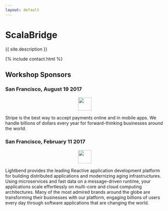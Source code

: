 ```yaml
---
layout: default
---
```


# ScalaBridge

{{ site.description }}

{% include contact.html %}

## Workshop Sponsors

### San Francisco, August 19 2017

<a href="https://stripe.com/">
  <span class="sponsor-image"><img src="images/stripe.png" style="display: block; margin: auto; height: 3em;"/></span>
</a>

Stripe is the best way to accept payments online and in mobile apps. We handle
billions of dollars every year for forward-thinking businesses around the world.

### San Francisco, February 11 2017
  <a href="https://www.lightbend.com/?utm_source=scalabridge&utm_medium=website&utm_campaign=general&utm_term=none&utm_content=none">
    <span class="sponsor-image"><img src="images/lightbend-full-color.png" style="display: block; margin: auto; height: 3em;"/></span>
  </a>

Lightbend provides the leading Reactive application development platform for
building distributed applications and modernizing aging infrastructures. Using
microservices and fast data on a message-driven runtime, your applications scale
effortlessly on multi-core and cloud computing architectures. Many of the most
admired brands around the globe are transforming their businesses with our
platform, engaging billions of users every day through software applications
that are changing the world.
